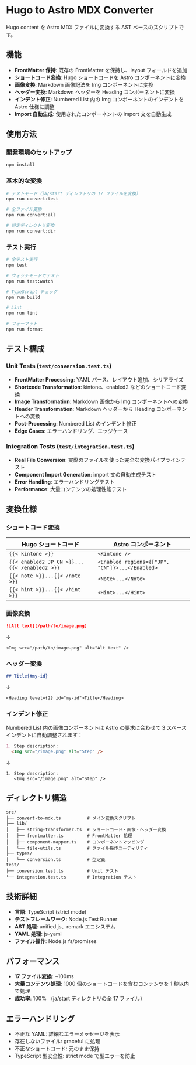 # Hugo to Astro MDX Converter

Hugo content を Astro MDX ファイルに変換する AST ベースのスクリプトです。

## 機能

- **FrontMatter 保持**: 既存の FrontMatter を保持し、layout フィールドを追加
- **ショートコード変換**: Hugo ショートコードを Astro コンポーネントに変換
- **画像変換**: Markdown 画像記法を Img コンポーネントに変換
- **ヘッダー変換**: Markdown ヘッダーを Heading コンポーネントに変換
- **インデント修正**: Numbered List 内の Img コンポーネントのインデントを Astro 仕様に調整
- **Import 自動生成**: 使用されたコンポーネントの import 文を自動生成

## 使用方法

### 開発環境のセットアップ

```bash
npm install
```

### 基本的な変換

```bash
# テストモード（ja/start ディレクトリの 17 ファイルを変換）
npm run convert:test

# 全ファイル変換
npm run convert:all

# 特定ディレクトリ変換
npm run convert:dir
```

### テスト実行

```bash
# 全テスト実行
npm test

# ウォッチモードでテスト
npm run test:watch

# TypeScript チェック
npm run build

# Lint
npm run lint

# フォーマット
npm run format
```

## テスト構成

### Unit Tests (`test/conversion.test.ts`)

- **FrontMatter Processing**: YAML パース、レイアウト追加、シリアライズ
- **Shortcode Transformation**: kintone、enabled2 などのショートコード変換
- **Image Transformation**: Markdown 画像から Img コンポーネントへの変換
- **Header Transformation**: Markdown ヘッダーから Heading コンポーネントへの変換
- **Post-Processing**: Numbered List のインデント修正
- **Edge Cases**: エラーハンドリング、エッジケース

### Integration Tests (`test/integration.test.ts`)

- **Real File Conversion**: 実際のファイルを使った完全な変換パイプラインテスト
- **Component Import Generation**: import 文の自動生成テスト
- **Error Handling**: エラーハンドリングテスト
- **Performance**: 大量コンテンツの処理性能テスト

## 変換仕様

### ショートコード変換

| Hugo ショートコード | Astro コンポーネント |
|---|---|
| `{{< kintone >}}` | `<Kintone />` |
| `{{< enabled2 JP CN >}}...{{< /enabled2 >}}` | `<Enabled regions={["JP", "CN"]}>...</Enabled>` |
| `{{< note >}}...{{< /note >}}` | `<Note>...</Note>` |
| `{{< hint >}}...{{< /hint >}}` | `<Hint>...</Hint>` |

### 画像変換

```markdown
![Alt text](/path/to/image.png)
```
↓
```mdx
<Img src="/path/to/image.png" alt="Alt text" />
```

### ヘッダー変換

```markdown
## Title{#my-id}
```
↓
```mdx
<Heading level={2} id="my-id">Title</Heading>
```

### インデント修正

Numbered List 内の画像コンポーネントは Astro の要求に合わせて 3 スペースインデントに自動調整されます：

```markdown
1. Step description:
  <Img src="/image.png" alt="Step" />
```
↓
```mdx
1. Step description:
   <Img src="/image.png" alt="Step" />
```

## ディレクトリ構造

```
src/
├── convert-to-mdx.ts          # メイン変換スクリプト
├── lib/
│   ├── string-transformer.ts  # ショートコード・画像・ヘッダー変換
│   ├── frontmatter.ts         # FrontMatter 処理
│   ├── component-mapper.ts    # コンポーネントマッピング
│   └── file-utils.ts          # ファイル操作ユーティリティ
├── types/
│   └── conversion.ts          # 型定義
test/
├── conversion.test.ts         # Unit テスト
└── integration.test.ts        # Integration テスト
```

## 技術詳細

- **言語**: TypeScript (strict mode)
- **テストフレームワーク**: Node.js Test Runner
- **AST 処理**: unified.js、remark エコシステム
- **YAML 処理**: js-yaml
- **ファイル操作**: Node.js fs/promises

## パフォーマンス

- **17 ファイル変換**: ~100ms
- **大量コンテンツ処理**: 1000 個のショートコードを含むコンテンツを 1 秒以内で処理
- **成功率**: 100% （ja/start ディレクトリの全 17 ファイル）

## エラーハンドリング

- 不正な YAML: 詳細なエラーメッセージを表示
- 存在しないファイル: graceful に処理
- 不正なショートコード: 元のまま保持
- TypeScript 型安全性: strict mode で型エラーを防止